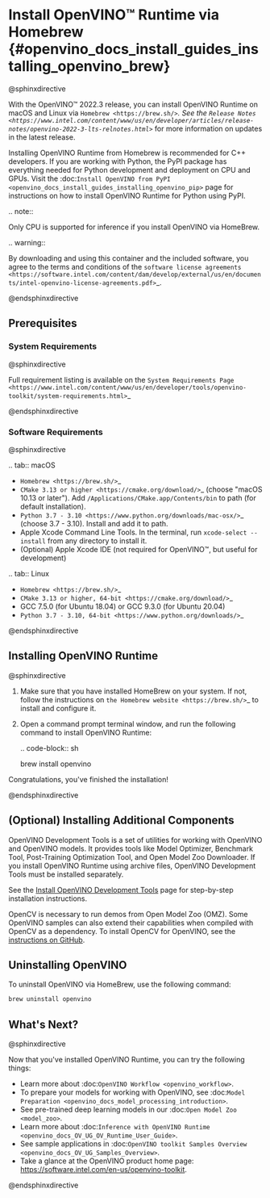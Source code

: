 # Install OpenVINO™ Runtime via Homebrew {#openvino_docs_install_guides_installing_openvino_brew}

@sphinxdirective

With the OpenVINO™ 2022.3 release, you can install OpenVINO Runtime on macOS and Linux via `Homebrew <https://brew.sh/>`_. See the `Release Notes <https://www.intel.com/content/www/us/en/developer/articles/release-notes/openvino-2022-3-lts-relnotes.html>`_ for more information on updates in the latest release.

Installing OpenVINO Runtime from Homebrew is recommended for C++ developers. If you are working with Python, the PyPI package has everything needed for Python development and deployment on CPU and GPUs. Visit the :doc:`Install OpenVINO from PyPI <openvino_docs_install_guides_installing_openvino_pip>` page for instructions on how to install OpenVINO Runtime for Python using PyPI.

.. note:: 

   Only CPU is supported for inference if you install OpenVINO via HomeBrew.

.. warning:: 

   By downloading and using this container and the included software, you agree to the terms and conditions of the `software license agreements <https://software.intel.com/content/dam/develop/external/us/en/documents/intel-openvino-license-agreements.pdf>`_.

@endsphinxdirective

## Prerequisites

### System Requirements

@sphinxdirective

Full requirement listing is available on the `System Requirements Page <https://www.intel.com/content/www/us/en/developer/tools/openvino-toolkit/system-requirements.html>`_

@endsphinxdirective

### Software Requirements

@sphinxdirective

.. tab:: macOS

  * `Homebrew <https://brew.sh/>`_
  * `CMake 3.13 or higher <https://cmake.org/download/>`_ (choose "macOS 10.13 or later"). Add `/Applications/CMake.app/Contents/bin` to path (for default installation). 
  * `Python 3.7 - 3.10 <https://www.python.org/downloads/mac-osx/>`_ (choose 3.7 - 3.10). Install and add it to path.
  * Apple Xcode Command Line Tools. In the terminal, run `xcode-select --install` from any directory to install it.
  * (Optional) Apple Xcode IDE (not required for OpenVINO™, but useful for development)

.. tab:: Linux

  * `Homebrew <https://brew.sh/>`_
  * `CMake 3.13 or higher, 64-bit <https://cmake.org/download/>`_
  * GCC 7.5.0 (for Ubuntu 18.04) or GCC 9.3.0 (for Ubuntu 20.04)
  * `Python 3.7 - 3.10, 64-bit <https://www.python.org/downloads/>`_

@endsphinxdirective

## Installing OpenVINO Runtime

@sphinxdirective

1. Make sure that you have installed HomeBrew on your system. If not, follow the instructions on `the Homebrew website <https://brew.sh/>`_ to install and configure it.

2. Open a command prompt terminal window, and run the following command to install OpenVINO Runtime:

   .. code-block:: sh

      brew install openvino


Congratulations, you've finished the installation!

@endsphinxdirective


## (Optional) Installing Additional Components

OpenVINO Development Tools is a set of utilities for working with OpenVINO and OpenVINO models. It provides tools like Model Optimizer, Benchmark Tool, Post-Training Optimization Tool, and Open Model Zoo Downloader. If you install OpenVINO Runtime using archive files, OpenVINO Development Tools must be installed separately.

See the [Install OpenVINO Development Tools](installing-model-dev-tools.md) page for step-by-step installation instructions.

OpenCV is necessary to run demos from Open Model Zoo (OMZ). Some OpenVINO samples can also extend their capabilities when compiled with OpenCV as a dependency. To install OpenCV for OpenVINO, see the [instructions on GitHub](https://github.com/opencv/opencv/wiki/BuildOpenCV4OpenVINO).

## Uninstalling OpenVINO

To uninstall OpenVINO via HomeBrew, use the following command:
```sh
brew uninstall openvino
```

## What's Next?

@sphinxdirective

Now that you've installed OpenVINO Runtime, you can try the following things: 

* Learn more about :doc:`OpenVINO Workflow <openvino_workflow>`.
* To prepare your models for working with OpenVINO, see :doc:`Model Preparation <openvino_docs_model_processing_introduction>`.
* See pre-trained deep learning models in our :doc:`Open Model Zoo <model_zoo>`.
* Learn more about :doc:`Inference with OpenVINO Runtime <openvino_docs_OV_UG_OV_Runtime_User_Guide>`.
* See sample applications in :doc:`OpenVINO toolkit Samples Overview <openvino_docs_OV_UG_Samples_Overview>`.
* Take a glance at the OpenVINO product home page: https://software.intel.com/en-us/openvino-toolkit.

@endsphinxdirective

